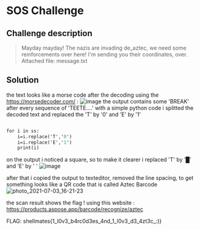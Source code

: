 # SOS Challenge
## Challenge description
> Mayday mayday! The nazis are invading de_aztec, we need some reinforcements over here!
I'm sending you their coordinates, over.
> Attached file: message.txt
## Solution
the text looks like a morse code
after the decoding using the https://morsedecoder.com/ :
![image](https://user-images.githubusercontent.com/60848443/124399906-a27c3480-dd16-11eb-902b-870c5e651229.png)
 the output contains some 'BREAK' after every sequence of 'TEETE....'
with a simple python code i splitted the decoded text and replaced the 'T' by '0' and 'E' by '1'
```ss = s.split('BREAK')

for i in ss:
    i=i.replace('T','0')
    i=i.replace('E','1')
    print(i) 
```
on the output i noticed a square, so to make it clearer i replaced 'T' by '█' and 'E' by ' '
![image](https://user-images.githubusercontent.com/60848443/124400188-93968180-dd18-11eb-836e-ad22ad2e3300.png)

after that i copied the output to texteditor, removed the line spacing, to get something looks like a QR code that is called Aztec Barcode
![photo_2021-07-03_16-21-23](https://user-images.githubusercontent.com/60848443/124400444-5632f380-dd1a-11eb-8883-56f4df6f5b23.jpg)

the scan result shows the flag ! using this website : https://products.aspose.app/barcode/recognize/aztec

FLAG: shellmates{1_l0v3_b4rc0d3es_4nd_1_l0v3_d3_4zt3c_:)}

